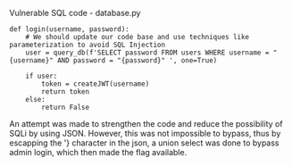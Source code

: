 
Vulnerable SQL code - database.py
```
def login(username, password):
    # We should update our code base and use techniques like parameterization to avoid SQL Injection
    user = query_db(f'SELECT password FROM users WHERE username = "{username}" AND password = "{password}" ', one=True)

    if user:
        token = createJWT(username)
        return token
    else:
        return False

```
An attempt was made to strengthen the code and reduce the possibility of SQLi by using JSON. However, this was not impossible to bypass, thus by escapping the '} character in the json, a union select was done to bypass admin login, which then made the flag available.
